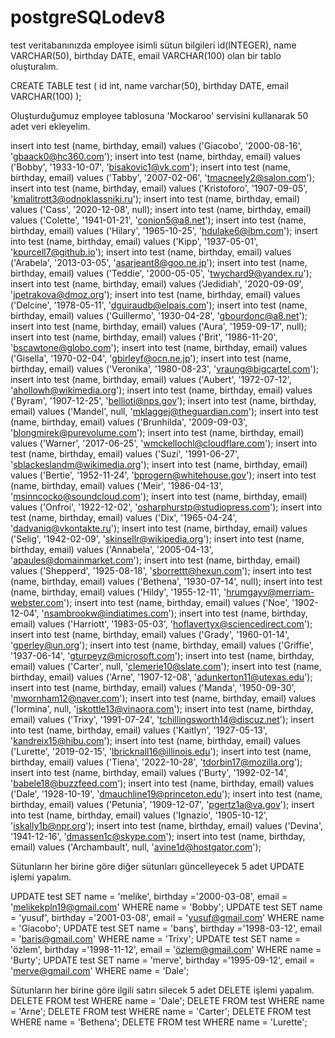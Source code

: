 # postgreSQLodev8

test veritabanınızda employee isimli sütun bilgileri id(INTEGER), name VARCHAR(50), birthday DATE, email VARCHAR(100) olan bir tablo oluşturalım.

CREATE TABLE test (
	id int,
	name varchar(50),
	birthday DATE, 
	email VARCHAR(100)
);

Oluşturduğumuz employee tablosuna 'Mockaroo' servisini kullanarak 50 adet veri ekleyelim.


insert into test (name, birthday, email) values ('Giacobo', '2000-08-16', 'gbaack0@hc360.com');
insert into test (name, birthday, email) values ('Bobby', '1933-10-07', 'bisakovic1@vk.com');
insert into test (name, birthday, email) values ('Tabby', '2007-02-06', 'tmacneely2@salon.com');
insert into test (name, birthday, email) values ('Kristoforo', '1907-09-05', 'kmalitrott3@odnoklassniki.ru');
insert into test (name, birthday, email) values ('Cass', '2020-12-08', null);
insert into test (name, birthday, email) values ('Colette', '1941-01-21', 'conion5@a8.net');
insert into test (name, birthday, email) values ('Hilary', '1965-10-25', 'hdulake6@ibm.com');
insert into test (name, birthday, email) values ('Kipp', '1937-05-01', 'kpurcell7@github.io');
insert into test (name, birthday, email) values ('Arabela', '2013-03-05', 'asarjeant8@goo.ne.jp');
insert into test (name, birthday, email) values ('Teddie', '2000-05-05', 'twychard9@yandex.ru');
insert into test (name, birthday, email) values ('Jedidiah', '2020-09-09', 'jpetrakova@dmoz.org');
insert into test (name, birthday, email) values ('Delcine', '1978-05-11', 'dguiraudb@elpais.com');
insert into test (name, birthday, email) values ('Guillermo', '1930-04-28', 'gbourdonc@a8.net');
insert into test (name, birthday, email) values ('Aura', '1959-09-17', null);
insert into test (name, birthday, email) values ('Brit', '1986-11-20', 'bscawtone@globo.com');
insert into test (name, birthday, email) values ('Gisella', '1970-02-04', 'gbirleyf@ocn.ne.jp');
insert into test (name, birthday, email) values ('Veronika', '1980-08-23', 'vraung@bigcartel.com');
insert into test (name, birthday, email) values ('Aubert', '1972-07-12', 'ahollowh@wikimedia.org');
insert into test (name, birthday, email) values ('Byram', '1907-12-25', 'bellioti@nps.gov');
insert into test (name, birthday, email) values ('Mandel', null, 'mklaggej@theguardian.com');
insert into test (name, birthday, email) values ('Brunhilda', '2009-09-03', 'blongmirek@purevolume.com');
insert into test (name, birthday, email) values ('Warner', '2017-06-25', 'wmckellochl@cloudflare.com');
insert into test (name, birthday, email) values ('Suzi', '1991-06-27', 'sblackeslandm@wikimedia.org');
insert into test (name, birthday, email) values ('Bertie', '1952-11-24', 'bprogern@whitehouse.gov');
insert into test (name, birthday, email) values ('Meir', '1986-04-13', 'msinncocko@soundcloud.com');
insert into test (name, birthday, email) values ('Onfroi', '1922-12-02', 'osharphurstp@studiopress.com');
insert into test (name, birthday, email) values ('Dix', '1965-04-24', 'dadvaniq@vkontakte.ru');
insert into test (name, birthday, email) values ('Selig', '1942-02-09', 'skinsellr@wikipedia.org');
insert into test (name, birthday, email) values ('Annabela', '2005-04-13', 'apaules@domainmarket.com');
insert into test (name, birthday, email) values ('Shepperd', '1925-08-18', 'sborrettt@hexun.com');
insert into test (name, birthday, email) values ('Bethena', '1930-07-14', null);
insert into test (name, birthday, email) values ('Hildy', '1955-12-11', 'hrumgayv@merriam-webster.com');
insert into test (name, birthday, email) values ('Noe', '1902-12-04', 'nsambrookw@indiatimes.com');
insert into test (name, birthday, email) values ('Harriott', '1983-05-03', 'hoflavertyx@sciencedirect.com');
insert into test (name, birthday, email) values ('Grady', '1960-01-14', 'gperley@un.org');
insert into test (name, birthday, email) values ('Griffie', '1937-06-14', 'gturpeyz@microsoft.com');
insert into test (name, birthday, email) values ('Carter', null, 'clemerie10@slate.com');
insert into test (name, birthday, email) values ('Arne', '1907-12-08', 'adunkerton11@utexas.edu');
insert into test (name, birthday, email) values ('Manda', '1950-09-30', 'mwornham12@naver.com');
insert into test (name, birthday, email) values ('Iormina', null, 'iskottle13@vinaora.com');
insert into test (name, birthday, email) values ('Trixy', '1991-07-24', 'tchillingsworth14@discuz.net');
insert into test (name, birthday, email) values ('Kaitlyn', '1927-05-13', 'kandreix15@hibu.com');
insert into test (name, birthday, email) values ('Lurette', '2019-02-15', 'lbricknall16@illinois.edu');
insert into test (name, birthday, email) values ('Tiena', '2022-10-28', 'tdorbin17@mozilla.org');
insert into test (name, birthday, email) values ('Burty', '1992-02-14', 'babele18@buzzfeed.com');
insert into test (name, birthday, email) values ('Dale', '1928-10-19', 'dmauchline19@princeton.edu');
insert into test (name, birthday, email) values ('Petunia', '1909-12-07', 'pgertz1a@va.gov');
insert into test (name, birthday, email) values ('Ignazio', '1905-10-12', 'iskally1b@npr.org');
insert into test (name, birthday, email) values ('Devina', '1941-12-16', 'dmassen1c@skype.com');
insert into test (name, birthday, email) values ('Archambault', null, 'avine1d@hostgator.com');


Sütunların her birine göre diğer sütunları güncelleyecek 5 adet UPDATE işlemi yapalım.

UPDATE test SET name = 'melike', birthday ='2000-03-08', email = 'melikekpln19@gmail.com' WHERE name = 'Bobby';
UPDATE test SET name = 'yusuf', birthday ='2001-03-08', email = 'yusuf@gmail.com' WHERE name = 'Giacobo';
UPDATE test SET name = 'barış', birthday ='1998-03-12', email = 'baris@gmail.com' WHERE name = 'Trixy';
UPDATE test SET name = 'özlem', birthday ='1998-11-12', email = 'özlem@gmail.com' WHERE name = 'Burty';
UPDATE test SET name = 'merve', birthday ='1995-09-12', email = 'merve@gmail.com' WHERE name = 'Dale';

Sütunların her birine göre ilgili satırı silecek 5 adet DELETE işlemi yapalım.
DELETE FROM test WHERE name = 'Dale';
DELETE FROM test WHERE name = 'Arne';
DELETE FROM test WHERE name = 'Carter';
DELETE FROM test WHERE name = 'Bethena';
DELETE FROM test WHERE name = 'Lurette';
